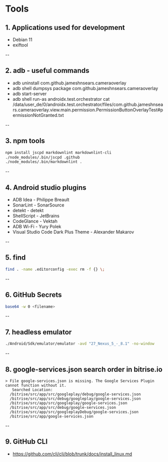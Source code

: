# Tools

## 1. Applications used for development

* Debian 11
* exiftool

--

## 2. adb - useful commands

* adb uninstall com.github.jameshnsears.cameraoverlay
* adb shell dumpsys package com.github.jameshnsears.cameraoverlay
* adb start-server
* adb shell run-as androidx.test.orchestrator cat /data/user_de/0/androidx.test.orchestrator/files/com.github.jameshnsears.cameraoverlay.view.main.permission.PermissionButtonOverlayTest#permissionNotGranted.txt

--

## 3. npm tools

```bash
npm install jscpd markdownlint markdownlint-cli
./node_modules/.bin/jscpd .github
./node_modules/.bin/markdownlint .
```

--

## 4. Android studio plugins

* ADB Idea - Philippe Breault
* SonarLint - SonarSource
* detekt - detekt
* ShellScript - JetBrains
* CodeGlance - Vektah
* ADB Wi-Fi - Yury Polek
* Visual Studio Code Dark Plus Theme - Alexander Makarov

--

## 5. find

```bash
find . -name .editorconfig -exec rm -f {} \;
```

--

## 6. GitHub Secrets

```bash
base64 -w 0 <filename>
```

--

## 7. headless emulator

```bash
./Android/Sdk/emulator/emulator -avd "27_Nexus_5_-_8.1" -no-window
```

--

## 8. google-services.json search order in bitrise.io

```text
> File google-services.json is missing. The Google Services Plugin cannot function without it. 
   Searched Location: 
  /bitrise/src/app/src/googleplay/debug/google-services.json
  /bitrise/src/app/src/debug/googleplay/google-services.json
  /bitrise/src/app/src/googleplay/google-services.json
  /bitrise/src/app/src/debug/google-services.json
  /bitrise/src/app/src/googleplayDebug/google-services.json
  /bitrise/src/app/google-services.json
  ```

-- 

## 9. GitHub CLI

* https://github.com/cli/cli/blob/trunk/docs/install_linux.md
